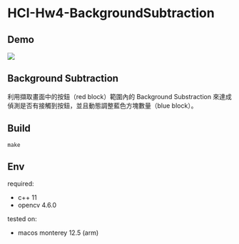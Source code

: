 # HCI-Hw4-BackgroundSubtraction

## Demo
![](demo.gif)

## Background Subtraction
利用擷取畫面中的按鈕（red block）範圍內的 Background Substraction 來達成偵測是否有接觸到按鈕，並且動態調整藍色方塊數量（blue block）。

## Build
```
make
```

## Env

required: 
* c++ 11
* opencv 4.6.0

tested on:
* macos monterey 12.5 (arm)

